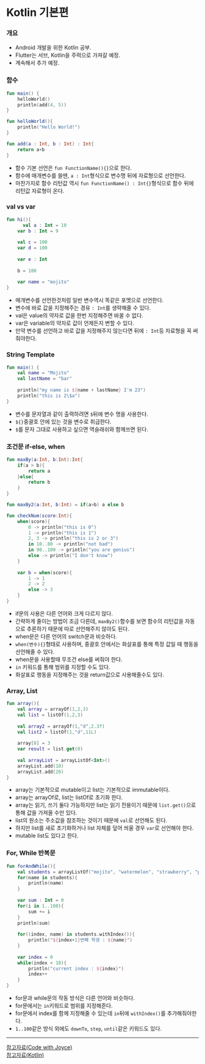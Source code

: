 # Kotlin 기본편
### 개요
- Android 개발을 위한 Kotlin 공부.
- Flutter는 서브, Kotlin을 주력으로 가져갈 예정.
- 계속해서 추가 예정.

### 함수
```kotlin
fun main() {
    helloWorld()
    println(add(4, 5))
}

fun helloWorld(){
    println("Hello World!")
}

fun add(a : Int, b : Int) : Int{
    return a+b
}
```
- 함수 기본 선언은 `fun FunctionName(){}`으로 한다.
- 함수에 매개변수를 쓸땐, `a : Int`형식으로 변수명 뒤에 자료형으로 선언한다.
- 마찬가지로 함수 리턴값 역시 `fun FunctionName() : Int{}`형식으로 함수 뒤에 리턴값 자료형이 온다.

### val vs var
```kotlin
fun hi(){
	  val a : Int = 10
    var b : Int = 9
    
    val c = 100
    var d = 100
    
    var e : Int
    
    b = 100
    
    var name = "mojito"
}
```
- 매개변수를 선언한것처럼 일반 변수역시 똑같은 포멧으로 선언한다.
- 변수에 바로 값을 지정해주는 경유 `: Int`를 생략해줄 수 있다.
- val은 value의 약자로 값을 한번 지정해주면 바꿀 수 없다.
- var은 variable의 약자로 값이 언제든지 변할 수 있다.
- 만약 변수를 선언하고 바로 값을 지정해주지 않는다면 뒤에 `: Int`등 자료형을 꼭 써줘야한다.

### String Template
```kotlin
fun main() {
    val name = "Mojito"
    val lastName = "bar"
    
    println("my name is ${name + lastName} I'm 23")
    println("this is 2\$a")
}
```
- 변수를 문자열과 같이 출력하려면 `$`뒤에 변수 명을 사용한다.
- `${}`중괄호 안에 있는 것을 변수로 취급한다.
- `$`를 문자 그대로 사용하고 싶으면 역슬래쉬와 함께쓰면 된다.

### 조건문 if-else, when
```kotlin
fun maxBy(a:Int, b:Int):Int{
    if(a > b){
        return a
    }else{
        return b
    }
}

fun maxBy2(a:Int, b:Int) = if(a>b) a else b

fun checkNum(score:Int){
    when(score){
        0 -> println("this is 0")
        1 -> println("this is 1")
        2, 3 -> println("this is 2 or 3")
        in 10..80 -> println("not bad")
        in 90..100 -> println("you are genius")
        else -> println("I don't know")
    }
    
    var b = when(score){
        1 -> 1
        2 -> 2
        else -> 3
    }
}
```
- if문의 사용은 다른 언어와 크게 다르지 않다.
- 간략하게 줄이는 방법이 조금 다른데, `maxBy2()`함수를 보면 함수의 리턴값을 자동으로 추론하기 때문에 따로 선언해주지 않아도 된다.
- when문은 다른 언어의 switch문과 비슷하다.
- `when(변수){}`형태로 사용하며, 중괄호 안에서는 화살표를 통해 특정 값일 때 행동을 선언해줄 수 있다.
- when문을 사용할때 무조건 else를 써줘야 한다.
- `in` 키워드를 통해 범위를 지정할 수도 있다.
- 화살표로 행동을 지정해주는 것을 return값으로 사용해줄수도 있다.

### Array, List
```kotlin
fun array(){
    val array = arrayOf(1,2,3)
    val list = listOf(1,2,3)
    
    val array2 = arrayOf(1,"d",2.3f)
    val list2 = listOf(1,"d",11L)
    
    array[0] = 3
    var result = list.get(0)
    
    val arrayList = arrayListOf<Int>()
    arrayList.add(10)
    arrayList.add(20)
}
```
- array는 기본적으로 mutable이고 list는 기본적으로 immutable이다.
- array는 arrayOf로, list는 listOf로 초기화 한다.
- array는 읽기, 쓰기 둘다 가능하지만 list는 읽기 전용이기 때문에 `list.get()`으로 통해 값을 가져올 수만 있다.
- list의 원소는 주소값을 참조하는 것이기 때문에 `val`로 선언해도 된다.
- 하지만 list를 새로 초기화하거나 list 자체를 덮어 씌울 경우 `var`로 선언해야 한다.
- mutable list도 있다고 한다.

### For, While 반복문
```kotlin
fun forAndWhile(){
    val students = arrayListOf("mojito", "watermelon", "strawberry", "peach")
    for(name in students){
        println(name)
    }
    
    var sum : Int = 0
    for(i in 1..100){
        sum += i
    }
    println(sum)
    
    for((index, name) in students.withIndex()){
        println("${index+1}번째 학생 : ${name}")
    }
    
    var index = 0
    while(index < 10){
        println("current index : ${index}")
        index++
    }
}
```
- for문과 while문의 작동 방식은 다른 언어와 비슷하다.
- for문에서는 `in`키워드로 범위를 지정해준다.
- for문에서 index를 함께 지정해줄 수 있는데 `in`뒤에 `withIndex()`를 추가해줘야한다.
- `1..100`같은 방식 외에도 `downTo`, `step`, `until`같은 키워드도 있다.
---
[참고자료(Code with Joyce)](https://www.youtube.com/watch?v=IDVnZPjRCYg)<br/>
[참고자료(Kotlin)](https://play.kotlinlang.org/)
